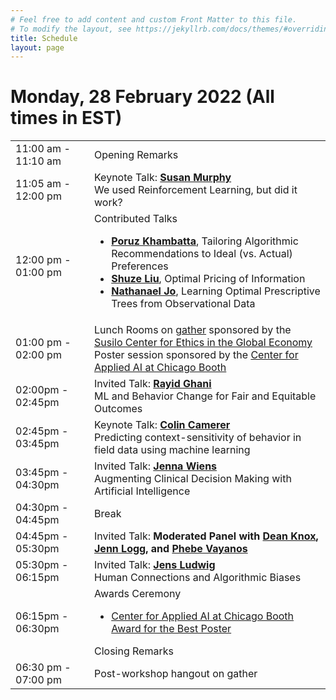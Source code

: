 ```yaml
---
# Feel free to add content and custom Front Matter to this file.
# To modify the layout, see https://jekyllrb.com/docs/themes/#overriding-theme-defaults
title: Schedule
layout: page
---
```


# Monday, 28 February 2022 (All times in EST)
<table>
    <colgroup>
        <col width="25%" />
        <col width="75%" />
    </colgroup>
    <tbody>
        <tr>
            <td> 11:00 am - 11:10 am </td>
            <td> Opening Remarks </td>
        </tr>
        <tr>
            <td> 11:05 am - 12:00 pm </td>
            <td>
                Keynote Talk: <b><a href = "http://people.seas.harvard.edu/~samurphy/">Susan Murphy</a></b> <br>
                We used Reinforcement Learning, but did it work?
            </td>
        </tr>
        <tr>
            <td> 12:00 pm - 01:00 pm </td>
            <td>
                Contributed Talks
                <ul>
                    <li> <b><a href = "https://www.poruzkhambatta.com/">Poruz Khambatta</a></b>, Tailoring Algorithmic Recommendations to Ideal (vs. Actual) Preferences </li>
                    <li> <b><a href = "https://shuzeliu.com/">Shuze Liu</a></b>, Optimal Pricing of Information </li>
                    <li> <b><a href = "https://reglab.stanford.edu/team-members/nathanael-jo/">Nathanael Jo</a></b>, Learning Optimal Prescriptive Trees from Observational Data </li>
                </ul>
            </td>
        </tr>
        <tr>
            <td> 01:00 pm - 02:00 pm </td>
            <td>
                Lunch Rooms on <a href="https://gather.town/">gather</a> sponsored by the <a href="https://www.bu.edu/susilo/">Susilo Center for Ethics in the Global Economy</a> <br>
         Poster session sponsored by the <a href = "https://www.chicagobooth.edu/research/center-for-applied-artificial-intelligence/">Center for Applied AI at Chicago Booth</a> <br>
            </td>
        </tr>
        <tr>
            <td> 02:00pm - 02:45pm </td>
            <td>
                Invited Talk: <b><a href = "http://www.rayidghani.com/">Rayid Ghani</a></b> <br>
                ML and Behavior Change for Fair and Equitable Outcomes
            </td>
        </tr>
        <tr>
            <td> 02:45pm - 03:45pm </td>
            <td>
                Keynote Talk: <b><a href = "https://camerergroup.caltech.edu"> Colin Camerer</a></b> <br>
                Predicting context-sensitivity of behavior in field data using machine learning
            </td>
        </tr>
        <tr>
            <td> 03:45pm - 04:30pm </td>
            <td>
                Invited Talk: <b><a href = "https://midas.umich.edu/faculty-member/jenna-wiens/">Jenna Wiens</a></b> <br>
                Augmenting Clinical Decision Making with Artificial Intelligence
            </td>
        </tr>
        <tr>
            <td> 04:30pm - 04:45pm </td>
            <td>
                Break
            </td>
        </tr>
        <tr>
            <td> 04:45pm - 05:30pm </td>
            <td>
                Invited Talk: <b>Moderated Panel with <a href = "http://www.dcknox.com/">Dean Knox</a>, <a href = "https://www.jennlogg.com/">Jenn Logg</a>, and <a href = "https://viterbi.usc.edu/directory/faculty/Vayanos/Phebe/">Phebe Vayanos</a></b> <br>               
            </td>
        </tr>
        <tr>
            <td> 05:30pm - 06:15pm </td>
            <td>
                Invited Talk: <b><a href = "https://harris.uchicago.edu/directory/jens-ludwig/">Jens Ludwig</a></b> <br>
                Human Connections and Algorithmic Biases
            </td>
        </tr>
        <tr>
            <td> 06:15pm - 06:30pm</td>
            <td>
                Awards Ceremony
                <ul>
                    <li> <a href = "https://www.chicagobooth.edu/research/center-for-applied-artificial-intelligence/">Center for Applied AI at Chicago Booth Award for the Best Poster</a> </li>
                </ul>
                Closing Remarks
            </td>
        </tr>
        <tr>
            <td> 06:30 pm - 07:00 pm </td>
            <td>
                Post-workshop hangout on gather
            </td>
        </tr>
    </tbody>
</table>

